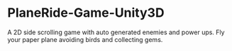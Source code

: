 # PlaneRide-Game-Unity3D
A 2D side scrolling game with auto generated enemies and power ups. Fly your paper plane avoiding birds and collecting gems.

